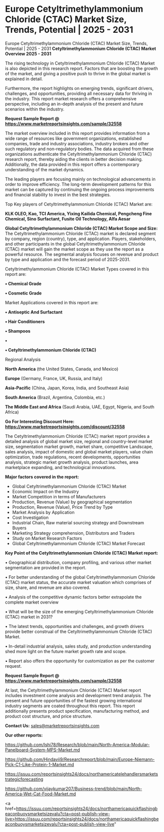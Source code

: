 # Europe Cetyltrimethylammonium Chloride (CTAC) Market Size, Trends, Potential | 2025 - 2031
Europe Cetyltrimethylammonium Chloride (CTAC) Market Size, Trends, Potential | 2025 - 2031
<Strong> Cetyltrimethylammonium Chloride (CTAC) Market Overview 2025 - 2031</strong>

The rising technology in Cetyltrimethylammonium Chloride (CTAC) Market is also depicted in this research report. Factors that are boosting the growth of the market, and giving a positive push to thrive in the global market is explained in detail.

Furthermore, the report highlights on emerging trends, significant drivers, challenges, and opportunities, providing all necessary data for thriving in the industry. This report market research offers a comprehensive perspective, including an in-depth analysis of the present and future scenarios within the industry.

<strong>Request Sample Report @ <a href=https://www.marketreportsinsights.com/sample/32558>https://www.marketreportsinsights.com/sample/32558</a></strong>

The market overview included in this report provides information from a wide range of resources like government organizations, established companies, trade and industry associations, industry brokers and other such regulatory and non-regulatory bodies. The data acquired from these organizations authenticate the Cetyltrimethylammonium Chloride (CTAC) research report, thereby aiding the clients in better decision making. Additionally, the data provided in this report offers a contemporary understanding of the market dynamics.

The leading players are focusing mainly on technological advancements in order to improve efficiency. The long-term development patterns for this market can be captured by continuing the ongoing process improvements and financial stability to invest in the best strategies.

Top Key players of Cetyltrimethylammonium Chloride (CTAC) Market are:

<strong>KLK OLEO, Kao, TCI America, Yixing Kailida Chemical, Pengcheng Fine Chemical, Sino Surfactant, Fusite Oil Technology, Alfa Aesar</strong>

<strong><b>Global Cetyltrimethylammonium Chloride (CTAC) Market Scope and Size:</b></strong>
The Cetyltrimethylammonium Chloride (CTAC) market is declared segment by company, region (country), type, and application. Players, stakeholders, and other participants in the global Cetyltrimethylammonium Chloride (CTAC) market will gain the market scope as they use the report as a powerful resource. The segmental analysis focuses on revenue and product by type and application and the forecast period of 2025-2031.

Cetyltrimethylammonium Chloride (CTAC) Market Types covered in this report are:

<strong>•  Chemical Grade

•  Cosmetic Grade</strong>

Market Applications covered in this report are:

<strong>•  Antiseptic And Surfactant

•  Hair Conditioners

•  Shampoos

•  

•  Cetyltrimethylammonium Chloride (CTAC)</strong> 

Regional Analysis

<strong>North America</strong> (the United States, Canada, and Mexico)

<strong>Europe</strong> (Germany, France, UK, Russia, and Italy)

<strong>Asia-Pacific</strong> (China, Japan, Korea, India, and Southeast Asia)

<strong>South America</strong> (Brazil, Argentina, Colombia, etc.)

<strong>The Middle East and Africa</strong> (Saudi Arabia, UAE, Egypt, Nigeria, and South Africa)

<strong>Go For Interesting Discount Here: <a href=https://www.marketreportsinsights.com/discount/32558>https://www.marketreportsinsights.com/discount/32558</a></strong>

The Cetyltrimethylammonium Chloride (CTAC) market report provides a detailed analysis of global market size, regional and country-level market size, segmentation market growth, market share, competitive Landscape, sales analysis, impact of domestic and global market players, value chain optimization, trade regulations, recent developments, opportunities analysis, strategic market growth analysis, product launches, area marketplace expanding, and technological innovations.

<strong><b>Major factors covered in the report:</b></strong>
<ul>
  <li>Global Cetyltrimethylammonium Chloride (CTAC) Market </li>
  <li>Economic Impact on the Industry</li>
  <li>Market Competition in terms of Manufacturers</li>
  <li>Production, Revenue (Value) by geographical segmentation</li>
  <li>Production, Revenue (Value), Price Trend by Type</li>
  <li>Market Analysis by Application</li>
  <li>Cost Investigation</li>
  <li>Industrial Chain, Raw material sourcing strategy and Downstream Buyers</li>
  <li>Marketing Strategy comprehension, Distributors and Traders</li>
  <li>Study on Market Research Factors</li>
  <li>Global Cetyltrimethylammonium Chloride (CTAC) Market Forecast</li>
</ul>

<strong><b>Key Point of the Cetyltrimethylammonium Chloride (CTAC) Market report:</b></strong>

• Geographical distribution, company profiling, and various other market segmentation are provided in the report.

• For better understanding of the global Cetyltrimethylammonium Chloride (CTAC) market status, the accurate market valuation which comprises of size, share, and revenue are also covered.

• Analysis of the competitive dynamic factors better extrapolate the complete market overview

• What will be the size of the emerging Cetyltrimethylammonium Chloride (CTAC) market in 2031?

• The latest trends, opportunities and challenges, and growth drivers provide better construal of the Cetyltrimethylammonium Chloride (CTAC) Market.

• In-detail industrial analysis, sales study, and production understanding shed more light on the future market growth rate and scope.

• Report also offers the opportunity for customization as per the customer request.

<strong>Request Sample Report @ <a href=https://www.marketreportsinsights.com/sample/32558>https://www.marketreportsinsights.com/sample/32558</a></strong>

At last, the Cetyltrimethylammonium Chloride (CTAC) Market report includes investment come analysis and development trend analysis. The present and future opportunities of the fastest growing international industry segments are coated throughout this report. This report additionally presents product specification, manufacturing method, and product cost structure, and price structure.

<strong>Contact Us:</strong>
sales@marketreportsinsights.com

<strong>Our other reports:</strong>

<a href=https://github.com/Ishi78/Research/blob/main/North-America-Modular-Panelboard-System-MPS-Market.md>https://github.com/Ishi78/Research/blob/main/North-America-Modular-Panelboard-System-MPS-Market.md</a>

<a href=https://github.com/Hindavii9/Researchreport/blob/main/Europe-Niemann-Pick-C1-Like-Protein-1-Market.md>https://github.com/Hindavii9/Researchreport/blob/main/Europe-Niemann-Pick-C1-Like-Protein-1-Market.md</a>

<a href=https://issuu.com/reportsinsights24/docs/northamericatelehandlersmarketstrategicforecasting>https://issuu.com/reportsinsights24/docs/northamericatelehandlersmarketstrategicforecasting</a>

<a href=https://github.com/vijaykumar207/Business-trend/blob/main/North-America-Wet-Cat-Food-Market.md>https://github.com/vijaykumar207/Business-trend/blob/main/North-America-Wet-Cat-Food-Market.md</a>

<a href=https://issuu.com/reportsinsights24/docs/northamericaquickflashingbeaconbuoysmarketsizevalu?cta=post-publish-view-live>https://issuu.com/reportsinsights24/docs/northamericaquickflashingbeaconbuoysmarketsizevalu?cta=post-publish-view-live</a>"
